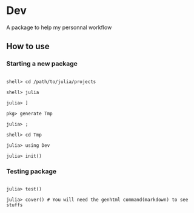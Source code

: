 # Dev
A package to help my personnal workflow
## How to use
### Starting a new package
```console

shell> cd /path/to/julia/projects

shell> julia

julia> ]

pkg> generate Tmp

julia> ;

shell> cd Tmp

julia> using Dev

julia> init()

```
### Testing package
```console

julia> test()

julia> cover() # You will need the genhtml command(markdown) to see stuffs

```
